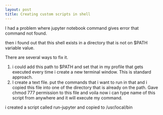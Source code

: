 ```yaml
---
layout: post
title: Creating custom scripts in shell 
---
```


I had a problem where jupyter notebook command gives error that command not found. 

then i found out that this shell exists in a directory that is not on $PATH 
variable value. 

There are several ways to fix it. 
1. i could add this path to $PATH and set that in my profile that gets executed
every time i create a new terminal window. This is standard approach. 
2. I create a text file. put the commands that i want to run in that and i copied
this file into one of the directory that is already on the path. Gave chmod 777
permission to this file and voila now i can type name of this script from anywhere
and it will execute my command. 

i created a script called run-jupyter and copied to /usr/local/bin 
